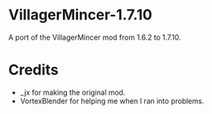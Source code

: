# VillagerMincer-1.7.10
A port of the VillagerMincer mod from 1.6.2 to 1.7.10.

# Credits
* _jx for making the original mod.
*  VortexBlender for helping me when I ran into problems.
